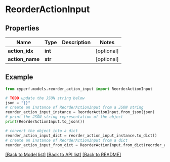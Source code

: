 # ReorderActionInput


## Properties

Name | Type | Description | Notes
------------ | ------------- | ------------- | -------------
**action_idx** | **int** |  | [optional] 
**action_name** | **str** |  | [optional] 

## Example

```python
from cyperf.models.reorder_action_input import ReorderActionInput

# TODO update the JSON string below
json = "{}"
# create an instance of ReorderActionInput from a JSON string
reorder_action_input_instance = ReorderActionInput.from_json(json)
# print the JSON string representation of the object
print(ReorderActionInput.to_json())

# convert the object into a dict
reorder_action_input_dict = reorder_action_input_instance.to_dict()
# create an instance of ReorderActionInput from a dict
reorder_action_input_from_dict = ReorderActionInput.from_dict(reorder_action_input_dict)
```
[[Back to Model list]](../README.md#documentation-for-models) [[Back to API list]](../README.md#documentation-for-api-endpoints) [[Back to README]](../README.md)


